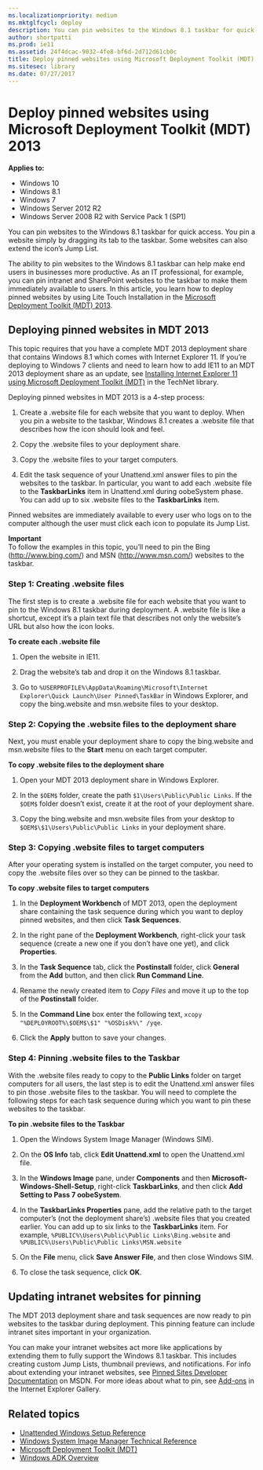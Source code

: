 ```yaml
---
ms.localizationpriority: medium
ms.mktglfcycl: deploy
description: You can pin websites to the Windows 8.1 taskbar for quick access using the Microsoft Deployment Toolkit (MDT) 2013.
author: shortpatti
ms.prod: ie11
ms.assetid: 24f4dcac-9032-4fe8-bf6d-2d712d61cb0c
title: Deploy pinned websites using Microsoft Deployment Toolkit (MDT) 2013 (Internet Explorer 11 for IT Pros)
ms.sitesec: library
ms.date: 07/27/2017
---
```



# Deploy pinned websites using Microsoft Deployment Toolkit (MDT) 2013

**Applies to:**

-   Windows 10
-   Windows 8.1
-   Windows 7
-   Windows Server 2012 R2
-   Windows Server 2008 R2 with Service Pack 1 (SP1)

You can pin websites to the Windows 8.1 taskbar for quick access. You pin a website simply by dragging its tab to the taskbar. Some websites can also extend the icon’s Jump List.

The ability to pin websites to the Windows 8.1 taskbar can help make end users in businesses more productive. As an IT professional, for example, you can pin intranet and SharePoint websites to the taskbar to make them immediately available to users. In this article, you learn how to deploy pinned websites by using Lite Touch Installation in the [Microsoft Deployment Toolkit (MDT) 2013](https://go.microsoft.com/fwlink/p/?LinkId=398474).

## Deploying pinned websites in MDT 2013
This topic requires that you have a complete MDT 2013 deployment share that contains Windows 8.1 which comes with Internet Explorer 11. If you’re deploying to Windows 7 clients and need to learn how to add IE11 to an MDT 2013 deployment share as an update, see [Installing Internet Explorer 11 using Microsoft Deployment Toolkit (MDT)](https://go.microsoft.com/fwlink/p/?LinkId=398475) in the TechNet library.

Deploying pinned websites in MDT 2013 is a 4-step process:

1.  Create a .website file for each website that you want to deploy. When you pin a website to the taskbar, Windows 8.1 creates a .website file that describes how the icon should look and feel.

2.  Copy the .website files to your deployment share.

3.  Copy the .website files to your target computers.

4.  Edit the task sequence of your Unattend.xml answer files to pin the websites to the taskbar. In particular, you want to add each .website file to the **TaskbarLinks** item in Unattend.xml during oobeSystem phase. You can add up to six .website files to the **TaskbarLinks** item.

Pinned websites are immediately available to every user who logs on to the computer although the user must click each icon to populate its Jump List.

**Important**<br>
To follow the examples in this topic, you’ll need to pin the Bing (http://www.bing.com/) and MSN (http://www.msn.com/) websites to the taskbar.

### Step 1: Creating .website files
The first step is to create a .website file for each website that you want to pin to the Windows 8.1 taskbar during deployment. A .website file is like a shortcut, except it’s a plain text file that describes not only the website’s URL but also how the icon looks.

 **To create each .website file**

1.  Open the website in IE11.

2.  Drag the website’s tab and drop it on the Windows 8.1 taskbar.

3.  Go to `%USERPROFILE%\AppData\Roaming\Microsoft\Internet Explorer\Quick Launch\User Pinned\TaskBar` in Windows Explorer, and copy the bing.website and msn.website files to your desktop.

### Step 2: Copying the .website files to the deployment share
Next, you must enable your deployment share to copy the bing.website and msn.website files to the **Start** menu on each target computer.

 **To copy .website files to the deployment share**

1.  Open your MDT 2013 deployment share in Windows Explorer.

2.  In the `$OEM$` folder, create the path `$1\Users\Public\Public Links`. If the `$OEM$` folder doesn’t exist, create it at the root of your deployment share.

3.  Copy the bing.website and msn.website files from your desktop to `$OEM$\$1\Users\Public\Public Links` in your deployment share.

### Step 3: Copying .website files to target computers
After your operating system is installed on the target computer, you need to copy the .website files over so they can be pinned to the taskbar.

 **To copy .website files to target computers**

1.  In the **Deployment Workbench** of MDT 2013, open the deployment share containing the task sequence during which you want to deploy pinned websites, and then click **Task Sequences**.

2.  In the right pane of the **Deployment Workbench**, right-click your task sequence (create a new one if you don’t have one yet), and click **Properties**.

3.  In the **Task Sequence** tab, click the **Postinstall** folder, click **General** from the **Add** button, and then click **Run Command Line**.

4.  Rename the newly created item to *Copy Files* and move it up to the top of the **Postinstall** folder.

5.  In the **Command Line** box enter the following text, `xcopy "%DEPLOYROOT%\$OEM$\$1" "%OSDisk%\" /yqe`.

6.  Click the **Apply** button to save your changes.

### Step 4: Pinning .website files to the Taskbar
With the .website files ready to copy to the **Public Links** folder on target computers for all users, the last step is to edit the Unattend.xml answer files to pin those .website files to the taskbar. You will need to complete the following steps for each task sequence during which you want to pin these websites to the taskbar.

 **To pin .website files to the Taskbar**

1. Open the Windows System Image Manager (Windows SIM).

2. On the **OS Info** tab, click **Edit Unattend.xml** to open the Unattend.xml file.

2.  In the **Windows Image** pane, under **Components** and then **Microsoft-Windows-Shell-Setup**, right-click **TaskbarLinks**, and then click **Add Setting to Pass 7 oobeSystem**.

3.  In the **TaskbarLinks Properties** pane, add the relative path to the target computer’s (not the deployment share’s) .website files that you created earlier. You can add up to six links to the **TaskbarLinks** item. For example, `%PUBLIC%\Users\Public\Public Links\Bing.website` and `%PUBLIC%\Users\Public\Public Links\MSN.website`

4.  On the **File** menu, click **Save Answer File**, and then close Windows SIM.

5.  To close the task sequence, click **OK**.

## Updating intranet websites for pinning
The MDT 2013 deployment share and task sequences are now ready to pin websites to the taskbar during deployment. This pinning feature can include intranet sites important in your organization.

You can make your intranet websites act more like applications by extending them to fully support the Windows 8.1 taskbar. This includes creating custom Jump Lists, thumbnail previews, and notifications. For info about extending your intranet websites, see [Pinned Sites Developer Documentation](https://go.microsoft.com/fwlink/p/?LinkId=398484) on MSDN. For more ideas about what to pin, see [Add-ons](https://go.microsoft.com/fwlink/p/?LinkId=398483) in the Internet Explorer Gallery.

## Related topics
- [Unattended Windows Setup Reference](https://go.microsoft.com/fwlink/p/?LinkId=276788)
- [Windows System Image Manager Technical Reference](https://go.microsoft.com/fwlink/p/?LinkId=276789)
- [Microsoft Deployment Toolkit (MDT)](https://go.microsoft.com/fwlink/p/?LinkId=331148)
- [Windows ADK Overview](https://go.microsoft.com/fwlink/p/?LinkId=276669)

 

 




